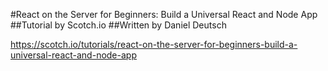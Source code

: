 #React on the Server for Beginners: Build a Universal React and Node App
##Tutorial by Scotch.io
##Written by Daniel Deutsch

https://scotch.io/tutorials/react-on-the-server-for-beginners-build-a-universal-react-and-node-app
